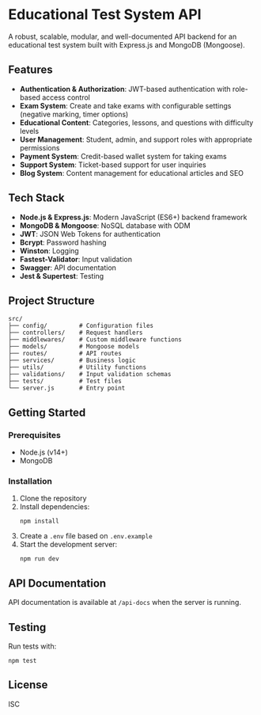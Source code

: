# Educational Test System API

A robust, scalable, modular, and well-documented API backend for an educational test system built with Express.js and MongoDB (Mongoose).

## Features

- **Authentication & Authorization**: JWT-based authentication with role-based access control
- **Exam System**: Create and take exams with configurable settings (negative marking, timer options)
- **Educational Content**: Categories, lessons, and questions with difficulty levels
- **User Management**: Student, admin, and support roles with appropriate permissions
- **Payment System**: Credit-based wallet system for taking exams
- **Support System**: Ticket-based support for user inquiries
- **Blog System**: Content management for educational articles and SEO

## Tech Stack

- **Node.js & Express.js**: Modern JavaScript (ES6+) backend framework
- **MongoDB & Mongoose**: NoSQL database with ODM
- **JWT**: JSON Web Tokens for authentication
- **Bcrypt**: Password hashing
- **Winston**: Logging
- **Fastest-Validator**: Input validation
- **Swagger**: API documentation
- **Jest & Supertest**: Testing

## Project Structure

```
src/
├── config/         # Configuration files
├── controllers/    # Request handlers
├── middlewares/    # Custom middleware functions
├── models/         # Mongoose models
├── routes/         # API routes
├── services/       # Business logic
├── utils/          # Utility functions
├── validations/    # Input validation schemas
├── tests/          # Test files
└── server.js       # Entry point
```

## Getting Started

### Prerequisites

- Node.js (v14+)
- MongoDB

### Installation

1. Clone the repository
2. Install dependencies:
   ```
   npm install
   ```
3. Create a `.env` file based on `.env.example`
4. Start the development server:
   ```
   npm run dev
   ```

## API Documentation

API documentation is available at `/api-docs` when the server is running.

## Testing

Run tests with:

```
npm test
```

## License

ISC
